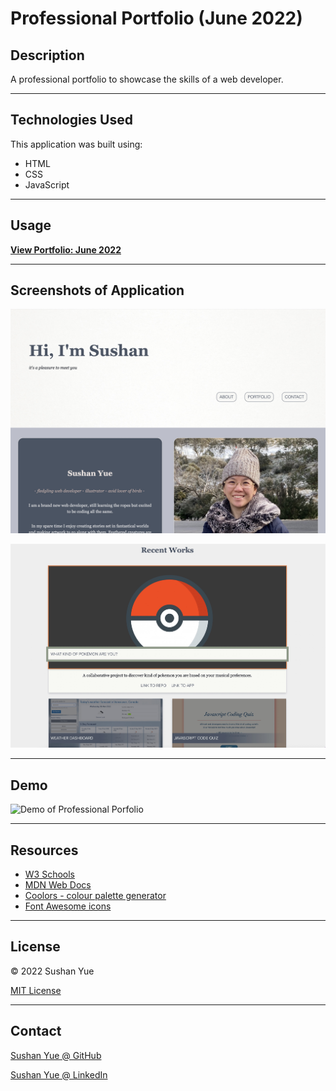# Professional Portfolio (June 2022)

## Description

A professional portfolio to showcase the skills of a web developer.

---

## Technologies Used

This application was built using:

- HTML
- CSS
- JavaScript

---

## Usage

**[View Portfolio: June 2022](https://atlantablack.github.io/Portfolio_June22/)**

---

## Screenshots of Application

![Screenshot of Professional Porfolio](assets/images/screenshot-portfolio.jpg?raw=true "Sushan Yue portfolio screenshot")

![Screenshot of Professional Porfolio](assets/images/screenshot-portfolio-projects.jpg?raw=true "Sushan Yue portfolio projects screenshot")

---

## Demo

![Demo of Professional Porfolio](assets/images/demo-portfolio-april22.gif?raw=true "Sushan Yue portfolio demo")

---

## Resources

- [W3 Schools](https://www.w3schools.com/)
- [MDN Web Docs](https://developer.mozilla.org/en-US/docs/)
- [Coolors - colour palette generator](https://coolors.co/?home)
- [Font Awesome icons](https://fontawesome.com/)

---

## License

© 2022 Sushan Yue

[MIT License](/LICENSE)

---

## Contact

[Sushan Yue @ GitHub](https://github.com/AtlantaBlack)

[Sushan Yue @ LinkedIn](https://www.linkedin.com/in/sushan-yue/)
